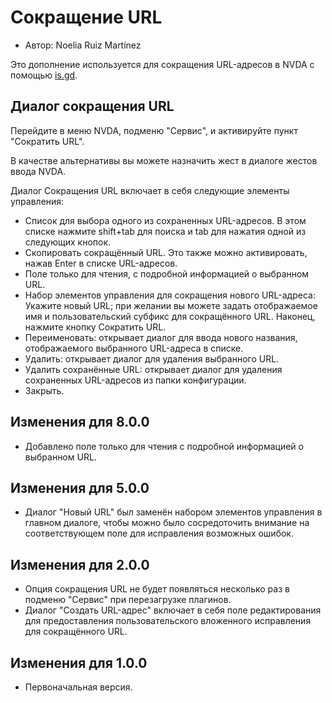 # Сокращение URL #

* Автор: Noelia Ruiz Martínez

Это дополнение используется для сокращения URL-адресов в NVDA с помощью [is.gd][1].

## Диалог сокращения URL ##

Перейдите в меню NVDA, подменю "Сервис", и активируйте пункт "Сократить URL".

В качестве альтернативы вы можете назначить жест в диалоге жестов ввода NVDA.

Диалог Сокращения URL включает в себя следующие элементы управления:

* Список для выбора одного из сохраненных URL-адресов. В этом списке нажмите shift+tab для поиска и tab для нажатия одной из следующих кнопок.
* Скопировать сокращённый URL. Это также можно активировать, нажав Enter в списке URL-адресов.
* Поле только для чтения, с подробной информацией о выбранном URL.
* Набор элементов управления для сокращения нового URL-адреса: Укажите новый URL; при желании вы можете задать отображаемое имя и пользовательский субфикс для сокращённого URL. Наконец, нажмите кнопку Сократить URL.
* Переименовать: открывает диалог для ввода нового названия, отображаемого выбранного URL-адреса в списке.
* Удалить: открывает диалог для удаления выбранного URL.
* Удалить сохранённые URL: открывает диалог для удаления сохраненных URL-адресов из папки конфигурации.
* Закрыть.

## Изменения для 8.0.0 ##

* Добавлено поле только для чтения с подробной информацией о выбранном URL.

## Изменения для 5.0.0 ##

* Диалог "Новый URL" был заменён набором элементов управления в главном диалоге, чтобы можно было сосредоточить внимание на соответствующем поле для исправления возможных ошибок.

## Изменения для 2.0.0 ##

* Опция сокращения URL не будет появляться несколько раз в подменю "Сервис" при перезагрузке плагинов.
* Диалог "Создать URL-адрес" включает в себя поле редактирования для предоставления пользовательского вложенного исправления для сокращённого URL.

## Изменения для 1.0.0 ##

* Первоначальная версия.



[1]: https://is.gd

